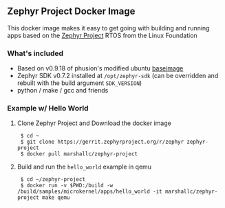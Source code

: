 Zephyr Project Docker Image
---

This docker image makes it easy to get going with building and running apps based
on the [Zephyr Project](http://zephyrproject.org) RTOS from the Linux Foundation

### What's included

* Based on v0.9.18 of phusion's modified ubuntu [baseimage](https://github.com/phusion/baseimage)
* Zephyr SDK v0.7.2 installed at `/opt/zephyr-sdk` (can be overridden and rebuilt with the build argument `SDK_VERSION`)
* python / make / gcc and friends

### Example w/ Hello World

1. Clone Zephyr Project and Download the docker image

        $ cd ~
        $ git clone https://gerrit.zephyrproject.org/r/zephyr zephyr-project
        $ docker pull marshallc/zephyr-project

2. Build and run the `hello_world` example in qemu

        $ cd ~/zephyr-project
        $ docker run -v $PWD:/build -w /build/samples/microkernel/apps/hello_world -it marshallc/zephyr-project make qemu
